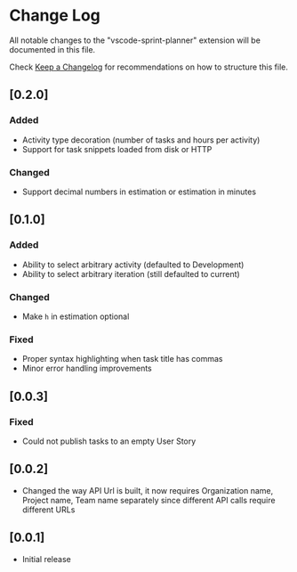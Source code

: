 # Change Log
All notable changes to the "vscode-sprint-planner" extension will be documented in this file.

Check [Keep a Changelog](http://keepachangelog.com/) for recommendations on how to structure this file.

## [0.2.0]
### Added
- Activity type decoration (number of tasks and hours per activity)
- Support for task snippets loaded from disk or HTTP
### Changed
- Support decimal numbers in estimation or estimation in minutes

## [0.1.0]
### Added
- Ability to select arbitrary activity (defaulted to Development)
- Ability to select arbitrary iteration (still defaulted to current)
### Changed
- Make `h` in estimation optional
### Fixed
- Proper syntax highlighting when task title has commas
- Minor error handling improvements

## [0.0.3]
### Fixed
- Could not publish tasks to an empty User Story

## [0.0.2]
- Changed the way API Url is built, it now requires Organization name, Project name, Team name separately since different API calls require different URLs

## [0.0.1]
- Initial release